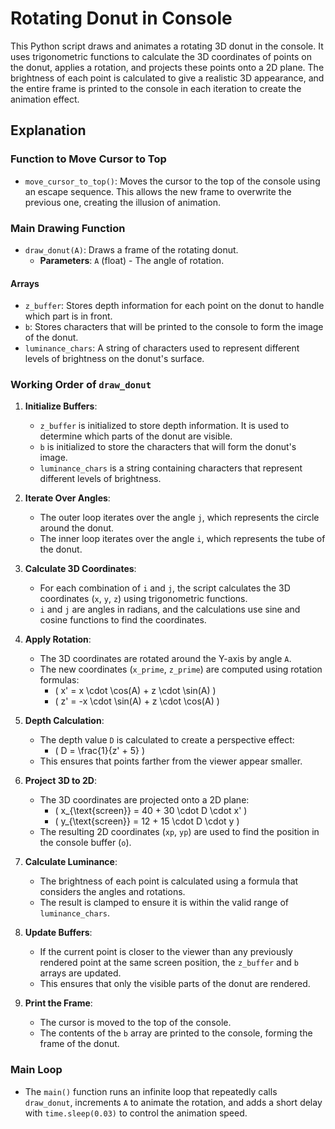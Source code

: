 # Rotating Donut in Console

This Python script draws and animates a rotating 3D donut in the console. It uses trigonometric functions to calculate the 3D coordinates of points on the donut, applies a rotation, and projects these points onto a 2D plane. The brightness of each point is calculated to give a realistic 3D appearance, and the entire frame is printed to the console in each iteration to create the animation effect.

## Explanation
### Function to Move Cursor to Top
- `move_cursor_to_top()`: Moves the cursor to the top of the console using an escape sequence. This allows the new frame to overwrite the previous one, creating the illusion of animation.

### Main Drawing Function
- `draw_donut(A)`: Draws a frame of the rotating donut.
  - **Parameters**: `A` (float) - The angle of rotation.

#### Arrays
- `z_buffer`: Stores depth information for each point on the donut to handle which part is in front.
- `b`: Stores characters that will be printed to the console to form the image of the donut.
- `luminance_chars`: A string of characters used to represent different levels of brightness on the donut's surface.

### Working Order of `draw_donut`

1. **Initialize Buffers**:
   - `z_buffer` is initialized to store depth information. It is used to determine which parts of the donut are visible.
   - `b` is initialized to store the characters that will form the donut's image.
   - `luminance_chars` is a string containing characters that represent different levels of brightness.

2. **Iterate Over Angles**:
   - The outer loop iterates over the angle `j`, which represents the circle around the donut.
   - The inner loop iterates over the angle `i`, which represents the tube of the donut.

3. **Calculate 3D Coordinates**:
   - For each combination of `i` and `j`, the script calculates the 3D coordinates (`x`, `y`, `z`) using trigonometric functions.
   - `i` and `j` are angles in radians, and the calculations use sine and cosine functions to find the coordinates.

4. **Apply Rotation**:
   - The 3D coordinates are rotated around the Y-axis by angle `A`.
   - The new coordinates (`x_prime`, `z_prime`) are computed using rotation formulas:
     - \( x' = x \cdot \cos(A) + z \cdot \sin(A) \)
     - \( z' = -x \cdot \sin(A) + z \cdot \cos(A) \)

5. **Depth Calculation**:
   - The depth value `D` is calculated to create a perspective effect:
     - \( D = \frac{1}{z' + 5} \)
   - This ensures that points farther from the viewer appear smaller.

6. **Project 3D to 2D**:
   - The 3D coordinates are projected onto a 2D plane:
     - \( x_{\text{screen}} = 40 + 30 \cdot D \cdot x' \)
     - \( y_{\text{screen}} = 12 + 15 \cdot D \cdot y \)
   - The resulting 2D coordinates (`xp`, `yp`) are used to find the position in the console buffer (`o`).

7. **Calculate Luminance**:
   - The brightness of each point is calculated using a formula that considers the angles and rotations.
   - The result is clamped to ensure it is within the valid range of `luminance_chars`.

8. **Update Buffers**:
   - If the current point is closer to the viewer than any previously rendered point at the same screen position, the `z_buffer` and `b` arrays are updated.
   - This ensures that only the visible parts of the donut are rendered.

9. **Print the Frame**:
   - The cursor is moved to the top of the console.
   - The contents of the `b` array are printed to the console, forming the frame of the donut.

### Main Loop
- The `main()` function runs an infinite loop that repeatedly calls `draw_donut`, increments `A` to animate the rotation, and adds a short delay with `time.sleep(0.03)` to control the animation speed.

